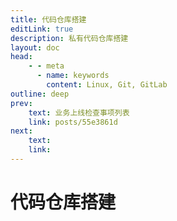 ```yaml
---
title: 代码仓库搭建
editLink: true
description: 私有代码仓库搭建
layout: doc
head:
    - - meta
      - name: keywords
        content: Linux, Git, GitLab
outline: deep
prev:
    text: 业务上线检查事项列表
    link: posts/55e3861d
next:
    text:
    link:
---
```


# 代码仓库搭建